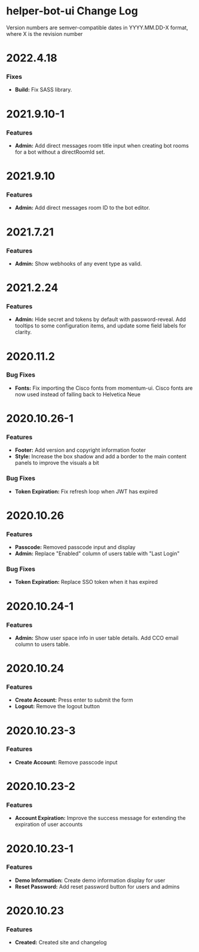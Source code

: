# helper-bot-ui Change Log

Version numbers are semver-compatible dates in YYYY.MM.DD-X format,
where X is the revision number


# 2022.4.18

### Fixes
* **Build:** Fix SASS library.


# 2021.9.10-1

### Features
* **Admin:** Add direct messages room title input when creating bot rooms for
a bot without a directRoomId set.


# 2021.9.10

### Features
* **Admin:** Add direct messages room ID to the bot editor.


# 2021.7.21

### Features
* **Admin:** Show webhooks of any event type as valid.


# 2021.2.24

### Features
* **Admin:** Hide secret and tokens by default with password-reveal. Add
tooltips to some configuration items, and update some field labels for clarity. 


# 2020.11.2

### Bug Fixes
* **Fonts:** Fix importing the Cisco fonts from momentum-ui. Cisco fonts are now
used instead of falling back to Helvetica Neue


# 2020.10.26-1

### Features
* **Footer:** Add version and copyright information footer
* **Style:** Increase the box shadow and add a border to the main content panels
to improve the visuals a bit

### Bug Fixes
* **Token Expiration:** Fix refresh loop when JWT has expired


# 2020.10.26

### Features
* **Passcode:** Removed passcode input and display
* **Admin:** Replace "Enabled" column of users table with "Last Login"

### Bug Fixes
* **Token Expiration:** Replace SSO token when it has expired


# 2020.10.24-1

### Features
* **Admin:** Show user space info in user table details. Add CCO email column to
users table.


# 2020.10.24

### Features
* **Create Account:** Press enter to submit the form
* **Logout:** Remove the logout button


# 2020.10.23-3

### Features
* **Create Account:** Remove passcode input


# 2020.10.23-2

### Features
* **Account Expiration:** Improve the success message for extending the expiration
of user accounts


# 2020.10.23-1

### Features
* **Demo Information:** Create demo information display for user
* **Reset Password:** Add reset password button for users and admins


# 2020.10.23

### Features
* **Created:** Created site and changelog
